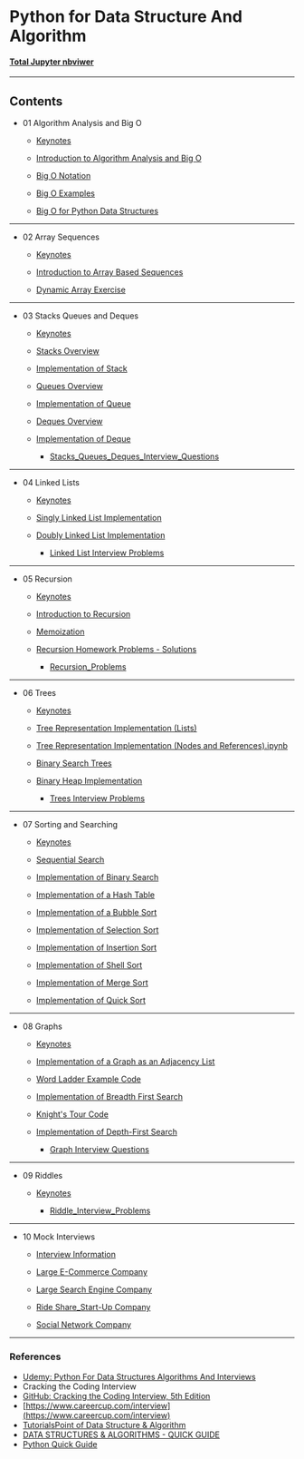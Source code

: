 # Python for Data Structure And Algorithm

#### [Total Jupyter nbviwer](http://nbviewer.jupyter.org/github/leehaesung/Python_for_Algorithms_Data_Structures/tree/master/)

***

## Contents

* 01 Algorithm Analysis and Big O
  * [Keynotes](https://github.com/leehaesung/Python_for_Algorithms_Data_Structures/blob/master/01_Algorithm_Analysis_and_BigO/00_Keynotes/00_README.md)

  * [Introduction to Algorithm Analysis and Big O](https://github.com/leehaesung/Python_for_Algorithms_Data_Structures/blob/master/01_Algorithm_Analysis_and_BigO/01_Introduction_to_Algorithm_Analysis_and_Big_O%20.ipynb)

  * [Big O Notation](https://github.com/leehaesung/Python_for_Algorithms_Data_Structures/blob/master/01_Algorithm_Analysis_and_BigO/02_Big_O_Notation.ipynb)
  
  * [Big O Examples](https://github.com/leehaesung/Python_for_Algorithms_Data_Structures/blob/master/01_Algorithm_Analysis_and_BigO/03_Big_O_Examples.ipynb)
  
  * [Big O for Python Data Structures](https://github.com/leehaesung/Python_for_Algorithms_Data_Structures/blob/master/01_Algorithm_Analysis_and_BigO/04_Big_O_for_Python_Data_Structures.ipynb)
  
  

***
* 02 Array Sequences
  * [Keynotes](https://github.com/leehaesung/Python_for_Algorithms_Data_Structures/blob/master/02_Array_Sequences/00_Keynotes/00_README.md)

  * [Introduction to Array Based Sequences](https://github.com/leehaesung/Python_for_Algorithms_Data_Structures/blob/master/02_Array_Sequences/01_Introduction_to_Array_Based_Sequences.ipynb)
  
  * [Dynamic Array Exercise](https://github.com/leehaesung/Python_for_Algorithms_Data_Structures/blob/master/02_Array_Sequences/04_Dynamic_Array_Exercise.ipynb)
  
 

***
* 03 Stacks Queues and Deques
  * [Keynotes](https://github.com/leehaesung/Python_for_Algorithms_Data_Structures/blob/master/03_Stacks_Queues_and_Deques/00_Keynotes/00_README.md)

  * [Stacks Overview](https://github.com/leehaesung/Python_for_Algorithms_Data_Structures/blob/master/03_Stacks_Queues_and_Deques/02_Stacks_Overview.ipynb)
  
  * [Implementation of Stack](https://github.com/leehaesung/Python_for_Algorithms_Data_Structures/blob/master/03_Stacks_Queues_and_Deques/03_Implementation_of_Stack.ipynb)
  
  * [Queues Overview](https://github.com/leehaesung/Python_for_Algorithms_Data_Structures/blob/master/03_Stacks_Queues_and_Deques/04_Queues_Overview.ipynb)
  
  * [Implementation of Queue](https://github.com/leehaesung/Python_for_Algorithms_Data_Structures/blob/master/03_Stacks_Queues_and_Deques/05_Implementation_of_Queue.ipynb)
  
  * [Deques Overview](https://github.com/leehaesung/Python_for_Algorithms_Data_Structures/blob/master/03_Stacks_Queues_and_Deques/06_Deques_Overview.ipynb)
  
  * [Implementation of Deque](https://github.com/leehaesung/Python_for_Algorithms_Data_Structures/blob/master/03_Stacks_Queues_and_Deques/07_Implementation_of_Deque.ipynb)
  
    * [Stacks_Queues_Deques_Interview_Questions](http://nbviewer.jupyter.org/github/leehaesung/Python_for_Algorithms_Data_Structures/tree/master/03_Stacks_Queues_and_Deques/Stacks_Queues_Deques_Interview_Questions/)


***
* 04 Linked Lists
  * [Keynotes](https://github.com/leehaesung/Python_for_Algorithms_Data_Structures/blob/master/04_Linked_Lists/00_Keynotes/00_README.md)

  * [Singly Linked List Implementation](https://github.com/leehaesung/Python_for_Algorithms_Data_Structures/blob/master/04_Linked_Lists/03_Singly_Linked_List_Implementation.ipynb)
  
  * [Doubly Linked List Implementation](https://github.com/leehaesung/Python_for_Algorithms_Data_Structures/blob/master/04_Linked_Lists/05_Doubly_Linked_List_Implementation.ipynb)
  
    * [ Linked List Interview Problems](http://nbviewer.jupyter.org/github/leehaesung/Python_for_Algorithms_Data_Structures/tree/master/04_Linked_Lists/Linked_List_Interview_Problems/)
  

***
* 05 Recursion
  * [Keynotes](https://github.com/leehaesung/Python_for_Algorithms_Data_Structures/blob/master/05_Recursion/00_Keynotes/00_README.md)

  * [Introduction to Recursion](https://github.com/leehaesung/Python_for_Algorithms_Data_Structures/blob/master/05_Recursion/01_Introduction_to_Recursion.ipynb)
  
  * [Memoization](https://github.com/leehaesung/Python_for_Algorithms_Data_Structures/blob/master/05_Recursion/04_Memoization.ipynb)
  
  * [Recursion Homework Problems - Solutions](https://github.com/leehaesung/Python_for_Algorithms_Data_Structures/blob/master/05_Recursion/03_Recursion_Homework_Example_Problems_SOLUTIONS.ipynb)

    * [Recursion_Problems](http://nbviewer.jupyter.org/github/leehaesung/Python_for_Algorithms_Data_Structures/tree/master/05_Recursion/Recursion_Problems/)

  

***
* 06 Trees
  * [Keynotes](https://github.com/leehaesung/Python_for_Algorithms_Data_Structures/blob/master/06_Trees/00_Keynotes/00_README.md)

  * [Tree Representation Implementation (Lists)](https://github.com/leehaesung/Python_for_Algorithms_Data_Structures/blob/master/06_Trees/01_Tree_Representation_Implementation_Lists.ipynb)
  
  * [Tree Representation Implementation (Nodes and References).ipynb](https://github.com/leehaesung/Python_for_Algorithms_Data_Structures/blob/master/06_Trees/02_Tree_Representation_Implementation_Nodes_and_References.ipynb)
  
  * [Binary Search Trees](https://github.com/leehaesung/Python_for_Algorithms_Data_Structures/blob/master/06_Trees/04_Binary_Search_Trees.ipynb)
  
  * [Binary Heap Implementation](https://github.com/leehaesung/Python_for_Algorithms_Data_Structures/blob/master/06_Trees/03_Binary_Heap_Implementation.ipynb)
  
    * [ Trees Interview Problems](http://nbviewer.jupyter.org/github/leehaesung/Python_for_Algorithms_Data_Structures/tree/master/06_Trees/Trees_Interview_Problems/)


***
* 07 Sorting and Searching
  * [Keynotes](https://github.com/leehaesung/Python_for_Algorithms_Data_Structures/blob/master/07_Sorting_and_Searching/00_Keynotes/00_README.md)

  * [Sequential Search](https://github.com/leehaesung/Python_for_Algorithms_Data_Structures/blob/master/07_Sorting_and_Searching/01_Sequential_Search.ipynb)
  
  * [Implementation of Binary Search](https://github.com/leehaesung/Python_for_Algorithms_Data_Structures/blob/master/07_Sorting_and_Searching/02_Implementation_of_Binary_Search.ipynb)
  
  * [Implementation of a Hash Table](https://github.com/leehaesung/Python_for_Algorithms_Data_Structures/blob/master/07_Sorting_and_Searching/03_Implementation_of_a_Hash_Table.ipynb)
  
  * [Implementation of a Bubble Sort](https://github.com/leehaesung/Python_for_Algorithms_Data_Structures/blob/master/07_Sorting_and_Searching/04_Implementation_of_Bubble_Sort.ipynb)
  
  * [Implementation of Selection Sort](https://github.com/leehaesung/Python_for_Algorithms_Data_Structures/blob/master/07_Sorting_and_Searching/05_Implementation_of_Selection_Sort.ipynb)
  
  * [Implementation of Insertion Sort](https://github.com/leehaesung/Python_for_Algorithms_Data_Structures/blob/master/07_Sorting_and_Searching/06_Implementation_of_Insertion_Sort.ipynb)
  
  * [Implementation of Shell Sort](https://github.com/leehaesung/Python_for_Algorithms_Data_Structures/blob/master/07_Sorting_and_Searching/07_Implementation_of_Shell_Sort.ipynb)
  
  * [Implementation of Merge Sort](https://github.com/leehaesung/Python_for_Algorithms_Data_Structures/blob/master/07_Sorting_and_Searching/08_Implementation_of_Merge_Sort.ipynb)
  
  * [Implementation of Quick Sort](https://github.com/leehaesung/Python_for_Algorithms_Data_Structures/blob/master/07_Sorting_and_Searching/09_Implementation_of_Quick_Sort.ipynb)



***
* 08 Graphs
  * [Keynotes](https://github.com/leehaesung/Python_for_Algorithms_Data_Structures/blob/master/08_Graphs/00_Keynotes/00_README.md)

  * [Implementation of a Graph as an Adjacency List](https://github.com/leehaesung/Python_for_Algorithms_Data_Structures/blob/master/08_Graphs/01_Implementation_of_Adjacency_List.ipynb)
  
  * [Word Ladder Example Code](https://github.com/leehaesung/Python_for_Algorithms_Data_Structures/blob/master/08_Graphs/02_Word_Ladder_Example_Problem.ipynb)
  
  * [Implementation of Breadth First Search](https://github.com/leehaesung/Python_for_Algorithms_Data_Structures/blob/master/08_Graphs/03_Implementation_of_Breadth_First_Search.ipynb)
  
  * [Knight's Tour Code](https://github.com/leehaesung/Python_for_Algorithms_Data_Structures/blob/master/08_Graphs/04_Knight's_Tour_Example_Problem.ipynb)
  
  * [Implementation of Depth-First Search](https://github.com/leehaesung/Python_for_Algorithms_Data_Structures/blob/master/08_Graphs/05_Implementation_of_Depth_First_Search.ipynb)

    * [ Graph Interview Questions](http://nbviewer.jupyter.org/github/leehaesung/Python_for_Algorithms_Data_Structures/tree/master/08_Graphs/Graph_Interview_Questions/)

***
* 09 Riddles
  * [Keynotes](https://github.com/leehaesung/Python_for_Algorithms_Data_Structures/blob/master/09_Riddles/00_Keynotes/00_README.md)
  
    * [Riddle_Interview_Problems](http://nbviewer.jupyter.org/github/leehaesung/Python_for_Algorithms_Data_Structures/tree/master/09_Riddles/Riddle_Interview_Problems/)

***
* 10 Mock Interviews
  * [Interview Information](https://github.com/leehaesung/Python_for_Algorithms_Data_Structures/blob/master/10_Mock%20Interviews/Interview_Information/00_Interview_Information.md)
  
  * [Large E-Commerce Company](http://nbviewer.jupyter.org/github/leehaesung/Python_for_Algorithms_Data_Structures/tree/master/10_Mock%20Interviews/Large_E-Commerce_Company/)

  * [ Large Search Engine Company](http://nbviewer.jupyter.org/github/leehaesung/Python_for_Algorithms_Data_Structures/tree/master/10_Mock%20Interviews/Large_Search_Engine_Company/)
  
  * [Ride Share_Start-Up Company](http://nbviewer.jupyter.org/github/leehaesung/Python_for_Algorithms_Data_Structures/tree/master/10_Mock%20Interviews/Ride_Share_Start-Up_Company/)
  
  * [Social Network Company](http://nbviewer.jupyter.org/github/leehaesung/Python_for_Algorithms_Data_Structures/tree/master/10_Mock%20Interviews/Social_Network_Company/)

***
### References
  * [Udemy: Python For Data Structures Algorithms And Interviews](https://www.udemy.com/python-for-data-structures-algorithms-and-interviews/)  
  * Cracking the Coding Interview
  * [GitHub: Cracking the Coding Interview, 5th Edition](https://github.com/careercup/ctci)
  * [https://www.careercup.com/interview](https://www.careercup.com/interview)
  * [TutorialsPoint of Data Structure & Algorithm](http://www.tutorialspoint.com/data_structures_algorithms/)
  * [DATA STRUCTURES & ALGORITHMS - QUICK GUIDE](https://www.tutorialspoint.com/data_structures_algorithms/dsa_quick_guide.htm)
  * [Python Quick Guide](https://www.tutorialspoint.com/python/python_quick_guide.htm)
  
